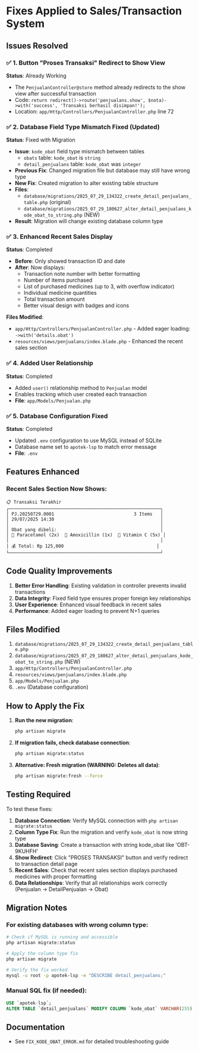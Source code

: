 # Fixes Applied to Sales/Transaction System

## Issues Resolved

### ✅ 1. Button "Proses Transaksi" Redirect to Show View
**Status**: Already Working
- The `PenjualanController@store` method already redirects to the show view after successful transaction
- Code: `return redirect()->route('penjualans.show', $nota)->with('success', 'Transaksi berhasil disimpan!');`
- Location: `app/Http/Controllers/PenjualanController.php` line 72

### ✅ 2. Database Field Type Mismatch Fixed (Updated)
**Status**: Fixed with Migration
- **Issue**: `kode_obat` field type mismatch between tables
  - `obats` table: `kode_obat` is `string`
  - `detail_penjualans` table: `kode_obat` was `integer`
- **Previous Fix**: Changed migration file but database may still have wrong type
- **New Fix**: Created migration to alter existing table structure
- **Files**: 
  - `database/migrations/2025_07_29_134322_create_detail_penjualans_table.php` (original)
  - `database/migrations/2025_07_29_180627_alter_detail_penjualans_kode_obat_to_string.php` (NEW)
- **Result**: Migration will change existing database column type

### ✅ 3. Enhanced Recent Sales Display
**Status**: Completed
- **Before**: Only showed transaction ID and date
- **After**: Now displays:
  - Transaction note number with better formatting
  - Number of items purchased
  - List of purchased medicines (up to 3, with overflow indicator)
  - Individual medicine quantities
  - Total transaction amount
  - Better visual design with badges and icons

**Files Modified**:
- `app/Http/Controllers/PenjualanController.php` - Added eager loading: `->with('details.obat')`
- `resources/views/penjualans/index.blade.php` - Enhanced the recent sales section

### ✅ 4. Added User Relationship
**Status**: Completed
- Added `user()` relationship method to `Penjualan` model
- Enables tracking which user created each transaction
- **File**: `app/Models/Penjualan.php`

### ✅ 5. Database Configuration Fixed
**Status**: Completed
- Updated `.env` configuration to use MySQL instead of SQLite
- Database name set to `apotek-lsp` to match error message
- **File**: `.env`

## Features Enhanced

### Recent Sales Section Now Shows:
```
📋 Transaksi Terakhir
┌─────────────────────────────────────────────────────────┐
│ PJ.20250729.0001                              3 Items   │
│ 29/07/2025 14:30                                        │
│                                                         │
│ Obat yang dibeli:                                       │
│ 💊 Paracetamol (2x)  💊 Amoxicillin (1x)  💊 Vitamin C (5x) │
│                                                         │
│ 💰 Total: Rp 125,000                                   │
└─────────────────────────────────────────────────────────┘
```

## Code Quality Improvements

1. **Better Error Handling**: Existing validation in controller prevents invalid transactions
2. **Data Integrity**: Fixed field type ensures proper foreign key relationships
3. **User Experience**: Enhanced visual feedback in recent sales
4. **Performance**: Added eager loading to prevent N+1 queries

## Files Modified

1. `database/migrations/2025_07_29_134322_create_detail_penjualans_table.php`
2. `database/migrations/2025_07_29_180627_alter_detail_penjualans_kode_obat_to_string.php` (NEW)
3. `app/Http/Controllers/PenjualanController.php`
4. `resources/views/penjualans/index.blade.php`
5. `app/Models/Penjualan.php`
6. `.env` (Database configuration)

## How to Apply the Fix

1. **Run the new migration**:
   ```bash
   php artisan migrate
   ```

2. **If migration fails, check database connection**:
   ```bash
   php artisan migrate:status
   ```

3. **Alternative: Fresh migration (WARNING: Deletes all data)**:
   ```bash
   php artisan migrate:fresh --force
   ```

## Testing Required

To test these fixes:

1. **Database Connection**: Verify MySQL connection with `php artisan migrate:status`
2. **Column Type Fix**: Run the migration and verify `kode_obat` is now string type
3. **Database Saving**: Create a transaction with string kode_obat like 'OBT-9KUHFH'
4. **Show Redirect**: Click "PROSES TRANSAKSI" button and verify redirect to transaction detail page
5. **Recent Sales**: Check that recent sales section displays purchased medicines with proper formatting
6. **Data Relationships**: Verify that all relationships work correctly (Penjualan -> DetailPenjualan -> Obat)

## Migration Notes

### For existing databases with wrong column type:
```bash
# Check if MySQL is running and accessible
php artisan migrate:status

# Apply the column type fix
php artisan migrate

# Verify the fix worked
mysql -u root -p apotek-lsp -e "DESCRIBE detail_penjualans;"
```

### Manual SQL fix (if needed):
```sql
USE `apotek-lsp`;
ALTER TABLE `detail_penjualans` MODIFY COLUMN `kode_obat` VARCHAR(255) NOT NULL;
```

## Documentation
- See `FIX_KODE_OBAT_ERROR.md` for detailed troubleshooting guide